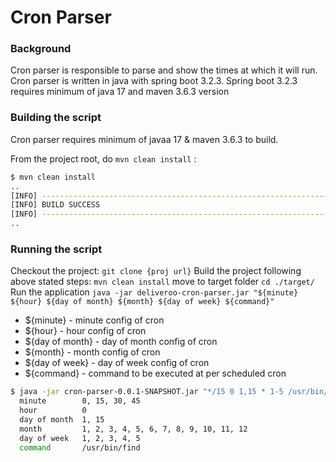 # Cron Parser

### Background
Cron parser is responsible to parse and show the times at which it will run. 
Cron parser is written in java with spring boot 3.2.3. Spring boot 3.2.3 requires minimum of java 17 
and maven 3.6.3 version

### Building the script
Cron parser requires minimum of javaa 17 & maven 3.6.3 to build.

From the project root, do `mvn clean install` :
```bash
$ mvn clean install
..
[INFO] ------------------------------------------------------------------------
[INFO] BUILD SUCCESS
[INFO] ------------------------------------------------------------------------
..
```

### Running the script
Checkout the project:
`git clone {proj url}`
Build the project following above stated steps:
`mvn clean install`
move to  target folder
`cd ./target/`
Run the application
`java -jar deliveroo-cron-parser.jar "${minute} ${hour} ${day of month} ${month} ${day of week} ${command}"`
- ${minute} - minute config of cron
- ${hour} - hour config of cron
- ${day of month} - day of month config of cron
- ${month} - month config of cron
- ${day of week} - day of week config of cron
- ${command} - command to be executed at per scheduled cron

```bash
$ java -jar cron-parser-0.0.1-SNAPSHOT.jar "*/15 0 1,15 * 1-5 /usr/bin/find"
  minute        0, 15, 30, 45
  hour          0
  day of month  1, 15
  month         1, 2, 3, 4, 5, 6, 7, 8, 9, 10, 11, 12
  day of week   1, 2, 3, 4, 5
  command       /usr/bin/find

```